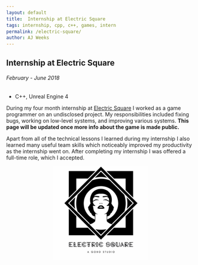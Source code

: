 ```yaml
---
layout: default
title:  Internship at Electric Square
tags: internship, cpp, c++, games, intern
permalink: /electric-square/
author: AJ Weeks
---
```


## Internship at Electric Square
###### *February - June 2018*

- C++, Unreal Engine 4

During my four month internship at [Electric Square](https://www.electricsquare.com/) I worked as a game programmer on an undisclosed project. My responsibilities included fixing bugs, working on low-level systems, and improving various systems. **This page will be updated once more info about the game is made public.**

Apart from all of the technical lessons I learned during my internship I also learned many useful team skills which noticeably improved my productivity as the internship went on. After completing my internship I was offered a full-time role, which I accepted.

<a data-fancybox="gallery" href="/assets/img/es-logo.jpg"><img src="/assets/img/es-logo.jpg" width="50%" style="display: block; margin: auto"></a>
